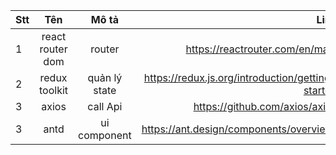 | Stt | Tên | Mô tả | Link 
|:--- |:---:|:---:| ---:
| 1 |  react router dom | router | https://reactrouter.com/en/main
| 2 | redux toolkit | quản lý state | https://redux.js.org/introduction/getting-started
| 3 | axios | call Api | https://github.com/axios/axios
| 3 | antd | ui component | https://ant.design/components/overview/

